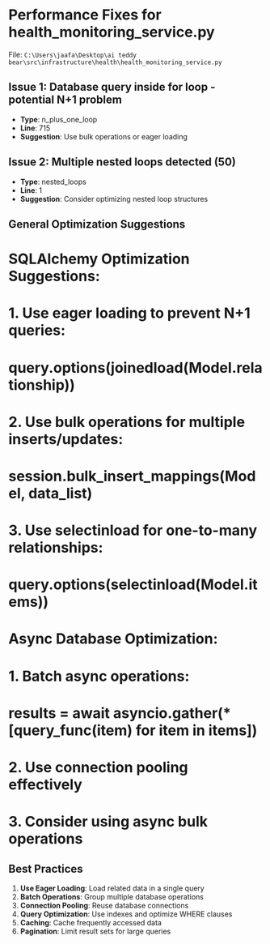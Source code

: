 # Performance Fixes for health_monitoring_service.py

File: `C:\Users\jaafa\Desktop\ai teddy bear\src\infrastructure\health\health_monitoring_service.py`

## Issue 1: Database query inside for loop - potential N+1 problem
- **Type**: n_plus_one_loop
- **Line**: 715
- **Suggestion**: Use bulk operations or eager loading

## Issue 2: Multiple nested loops detected (50)
- **Type**: nested_loops
- **Line**: 1
- **Suggestion**: Consider optimizing nested loop structures

## General Optimization Suggestions

# SQLAlchemy Optimization Suggestions:
# 1. Use eager loading to prevent N+1 queries:
#    query.options(joinedload(Model.relationship))
# 2. Use bulk operations for multiple inserts/updates:
#    session.bulk_insert_mappings(Model, data_list)
# 3. Use selectinload for one-to-many relationships:
#    query.options(selectinload(Model.items))


# Async Database Optimization:
# 1. Batch async operations:
#    results = await asyncio.gather(*[query_func(item) for item in items])
# 2. Use connection pooling effectively
# 3. Consider using async bulk operations

## Best Practices

1. **Use Eager Loading**: Load related data in a single query
2. **Batch Operations**: Group multiple database operations
3. **Connection Pooling**: Reuse database connections
4. **Query Optimization**: Use indexes and optimize WHERE clauses
5. **Caching**: Cache frequently accessed data
6. **Pagination**: Limit result sets for large queries
